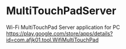 MultiTouchPadServer
===================

Wi-Fi MultiTouchPad Server application for PC
https://play.google.com/store/apps/details?id=com.afjk01.tool.WifiMultiTouchPad
